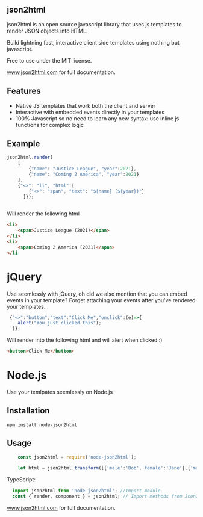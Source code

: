 
json2html
------------------

json2html is an open source javascript library that uses js templates to render JSON objects into HTML.

Build lightning fast, interactive client side templates using nothing but javascript.

Free to use under the MIT license.

<a href='http://www.json2html.com'>www.json2html.com</a> for full documentation.

Features
--------------

+   Native JS templates that work both the client and server
+   Interactive with embedded events directly in your templates
+   100% Javascript so no need to learn any new syntax: use inline js functions for complex logic

Example
--------------
```javascript
json2html.render(
    [
        {"name": "Justice League", "year":2021},
        {"name": "Coming 2 America", "year":2021}
    ], 
    {"<>": "li", "html":[
    	{"<>": "span", "text": "${name} (${year})"}
      ]});
    
```

Will render the following html

```html
<li>
	<span>Justice League (2021)</span>
</li>
<li>
	<span>Coming 2 America (2021)</span>
</li
```

jQuery
=========
Use seemlessly with jQuery, oh did we also mention that you can embed events in your template?  Forget attaching your events after you've rendered your templates.

```javascript
 {"<>":"button","text":"Click Me","onclick":(e)=>{
	alert("You just clicked this");
  }};		
```
Will render into the following html and will alert when clicked :)

```html
<button>Click Me</button>
```

Node.js
=========
Use your temlpates seemlessly on Node.js

Installation
------------

	npm install node-json2html


Usage
-----
```javascript
	const json2html = require('node-json2html');
        
	let html = json2html.transform([{'male':'Bob','female':'Jane'},{'male':'Rick','female':'Ann'}],{"<>":"div","html":"${male} likes ${female}"});
```

TypeScript:
```javascript
  import json2html from 'node-json2html'; //Import module
  const { render, component } = json2html; // Import methods from Json2html
```

<a href='http://www.json2html.com'>www.json2html.com</a> for full documentation.
